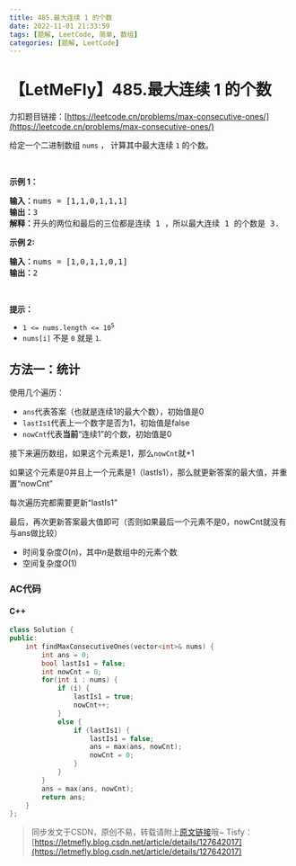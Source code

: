 ```yaml
---
title: 485.最大连续 1 的个数
date: 2022-11-01 21:33:59
tags: [题解, LeetCode, 简单, 数组]
categories: [题解, LeetCode]
---
```


# 【LetMeFly】485.最大连续 1 的个数

力扣题目链接：[https://leetcode.cn/problems/max-consecutive-ones/](https://leetcode.cn/problems/max-consecutive-ones/)

<p>给定一个二进制数组 <code>nums</code> ， 计算其中最大连续 <code>1</code> 的个数。</p>

<p>&nbsp;</p>

<p><strong>示例 1：</strong></p>

<pre>
<strong>输入：</strong>nums = [1,1,0,1,1,1]
<strong>输出：</strong>3
<strong>解释：</strong>开头的两位和最后的三位都是连续 1 ，所以最大连续 1 的个数是 3.
</pre>

<p><strong>示例 2:</strong></p>

<pre>
<b>输入：</b>nums = [1,0,1,1,0,1]
<b>输出：</b>2
</pre>

<p>&nbsp;</p>

<p><strong>提示：</strong></p>

<ul>
	<li><code>1 &lt;= nums.length &lt;= 10<sup>5</sup></code></li>
	<li><code>nums[i]</code>&nbsp;不是&nbsp;<code>0</code>&nbsp;就是&nbsp;<code>1</code>.</li>
</ul>


    
## 方法一：统计

使用几个遍历：

+ ```ans```代表答案（也就是连续1的最大个数），初始值是0
+ ```lastIs1```代表上一个数字是否为1，初始值是false
+ ```nowCnt```代表**当前**“连续1”的个数，初始值是0

接下来遍历数组，如果这个元素是1，那么```nowCnt```就+1

如果这个元素是0并且上一个元素是1（lastIs1），那么就更新答案的最大值，并重置“nowCnt”

每次遍历完都需要更新“lastIs1”

最后，再次更新答案最大值即可（否则如果最后一个元素不是0，nowCnt就没有与ans做比较）

+ 时间复杂度$O(n)$，其中$n$是数组中的元素个数
+ 空间复杂度$O(1)$

### AC代码

#### C++

```cpp
class Solution {
public:
    int findMaxConsecutiveOnes(vector<int>& nums) {
        int ans = 0;
        bool lastIs1 = false;
        int nowCnt = 0;
        for(int i : nums) {
            if (i) {
                lastIs1 = true;
                nowCnt++;
            }
            else {
                if (lastIs1) {
                    lastIs1 = false;
                    ans = max(ans, nowCnt);
                    nowCnt = 0;
                }
            }
        }
        ans = max(ans, nowCnt);
        return ans;
    }
};
```

> 同步发文于CSDN，原创不易，转载请附上[原文链接](https://blog.letmefly.xyz/2022/11/01/LeetCode%200485.%E6%9C%80%E5%A4%A7%E8%BF%9E%E7%BB%AD1%E7%9A%84%E4%B8%AA%E6%95%B0/)哦~
> Tisfy：[https://letmefly.blog.csdn.net/article/details/127642017](https://letmefly.blog.csdn.net/article/details/127642017)
